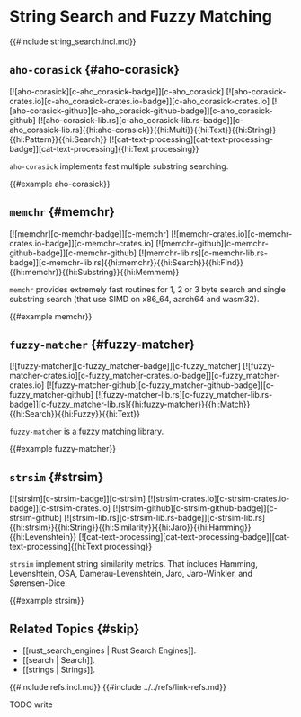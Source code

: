 # String Search and Fuzzy Matching

{{#include string_search.incl.md}}

## `aho-corasick` {#aho-corasick}

[![aho-corasick][c-aho_corasick-badge]][c-aho_corasick] [![aho-corasick-crates.io][c-aho_corasick-crates.io-badge]][c-aho_corasick-crates.io] [![aho-corasick-github][c-aho_corasick-github-badge]][c-aho_corasick-github] [![aho-corasick-lib.rs][c-aho_corasick-lib.rs-badge]][c-aho_corasick-lib.rs]{{hi:aho-corasick}}{{hi:Multi}}{{hi:Text}}{{hi:String}}{{hi:Pattern}}{{hi:Search}} [![cat-text-processing][cat-text-processing-badge]][cat-text-processing]{{hi:Text processing}}

`aho-corasick` implements fast multiple substring searching.

{{#example aho-corasick}}

## `memchr` {#memchr}

[![memchr][c-memchr-badge]][c-memchr] [![memchr-crates.io][c-memchr-crates.io-badge]][c-memchr-crates.io] [![memchr-github][c-memchr-github-badge]][c-memchr-github] [![memchr-lib.rs][c-memchr-lib.rs-badge]][c-memchr-lib.rs]{{hi:memchr}}{{hi:Search}}{{hi:Find}}{{hi:memchr}}{{hi:Substring}}{{hi:Memmem}}

`memchr` provides extremely fast routines for 1, 2 or 3 byte search and single substring search (that use SIMD on x86_64, aarch64 and wasm32).

{{#example memchr}}

## `fuzzy-matcher` {#fuzzy-matcher}

[![fuzzy-matcher][c-fuzzy_matcher-badge]][c-fuzzy_matcher] [![fuzzy-matcher-crates.io][c-fuzzy_matcher-crates.io-badge]][c-fuzzy_matcher-crates.io] [![fuzzy-matcher-github][c-fuzzy_matcher-github-badge]][c-fuzzy_matcher-github] [![fuzzy-matcher-lib.rs][c-fuzzy_matcher-lib.rs-badge]][c-fuzzy_matcher-lib.rs]{{hi:fuzzy-matcher}}{{hi:Match}}{{hi:Search}}{{hi:Fuzzy}}{{hi:Text}}

`fuzzy-matcher` is a fuzzy matching library.

{{#example fuzzy-matcher}}

## `strsim` {#strsim}

[![strsim][c-strsim-badge]][c-strsim] [![strsim-crates.io][c-strsim-crates.io-badge]][c-strsim-crates.io] [![strsim-github][c-strsim-github-badge]][c-strsim-github] [![strsim-lib.rs][c-strsim-lib.rs-badge]][c-strsim-lib.rs]{{hi:strsim}}{{hi:String}}{{hi:Similarity}}{{hi:Jaro}}{{hi:Hamming}}{{hi:Levenshtein}} [![cat-text-processing][cat-text-processing-badge]][cat-text-processing]{{hi:Text processing}}

`strsim` implement string similarity metrics. That includes Hamming, Levenshtein, OSA, Damerau-Levenshtein, Jaro, Jaro-Winkler, and Sørensen-Dice.

{{#example strsim}}

## Related Topics {#skip}

- [[rust_search_engines | Rust Search Engines]].
- [[search | Search]].
- [[strings | Strings]].

{{#include refs.incl.md}}
{{#include ../../refs/link-refs.md}}

<div class="hidden">
TODO write
</div>

